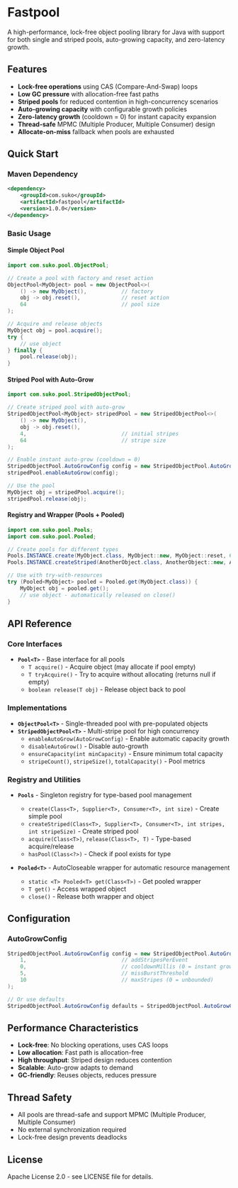 # Fastpool

A high-performance, lock-free object pooling library for Java with support for both single and striped pools, auto-growing capacity, and zero-latency growth.

## Features

- **Lock-free operations** using CAS (Compare-And-Swap) loops
- **Low GC pressure** with allocation-free fast paths
- **Striped pools** for reduced contention in high-concurrency scenarios
- **Auto-growing capacity** with configurable growth policies
- **Zero-latency growth** (cooldown = 0) for instant capacity expansion
- **Thread-safe** MPMC (Multiple Producer, Multiple Consumer) design
- **Allocate-on-miss** fallback when pools are exhausted

## Quick Start

### Maven Dependency

```xml
<dependency>
    <groupId>com.suko</groupId>
    <artifactId>fastpool</artifactId>
    <version>1.0.0</version>
</dependency>
```

### Basic Usage

#### Simple Object Pool

```java
import com.suko.pool.ObjectPool;

// Create a pool with factory and reset action
ObjectPool<MyObject> pool = new ObjectPool<>(
    () -> new MyObject(),           // factory
    obj -> obj.reset(),             // reset action
    64                              // pool size
);

// Acquire and release objects
MyObject obj = pool.acquire();
try {
    // use object
} finally {
    pool.release(obj);
}
```

#### Striped Pool with Auto-Grow

```java
import com.suko.pool.StripedObjectPool;

// Create striped pool with auto-grow
StripedObjectPool<MyObject> stripedPool = new StripedObjectPool<>(
    () -> new MyObject(),
    obj -> obj.reset(),
    4,                              // initial stripes
    64                              // stripe size
);

// Enable instant auto-grow (cooldown = 0)
StripedObjectPool.AutoGrowConfig config = new StripedObjectPool.AutoGrowConfig(1, 0, 1, 0);
stripedPool.enableAutoGrow(config);

// Use the pool
MyObject obj = stripedPool.acquire();
stripedPool.release(obj);
```

#### Registry and Wrapper (Pools + Pooled)

```java
import com.suko.pool.Pools;
import com.suko.pool.Pooled;

// Create pools for different types
Pools.INSTANCE.create(MyObject.class, MyObject::new, MyObject::reset, 64);
Pools.INSTANCE.createStriped(AnotherObject.class, AnotherObject::new, AnotherObject::reset, 2, 32);

// Use with try-with-resources
try (Pooled<MyObject> pooled = Pooled.get(MyObject.class)) {
    MyObject obj = pooled.get();
    // use object - automatically released on close()
}
```

## API Reference

### Core Interfaces

- **`Pool<T>`** - Base interface for all pools
  - `T acquire()` - Acquire object (may allocate if pool empty)
  - `T tryAcquire()` - Try to acquire without allocating (returns null if empty)
  - `boolean release(T obj)` - Release object back to pool

### Implementations

- **`ObjectPool<T>`** - Single-threaded pool with pre-populated objects
- **`StripedObjectPool<T>`** - Multi-stripe pool for high concurrency
  - `enableAutoGrow(AutoGrowConfig)` - Enable automatic capacity growth
  - `disableAutoGrow()` - Disable auto-growth
  - `ensureCapacity(int minCapacity)` - Ensure minimum total capacity
  - `stripeCount()`, `stripeSize()`, `totalCapacity()` - Pool metrics

### Registry and Utilities

- **`Pools`** - Singleton registry for type-based pool management
  - `create(Class<T>, Supplier<T>, Consumer<T>, int size)` - Create simple pool
  - `createStriped(Class<T>, Supplier<T>, Consumer<T>, int stripes, int stripeSize)` - Create striped pool
  - `acquire(Class<T>)`, `release(Class<T>, T)` - Type-based acquire/release
  - `hasPool(Class<?>)` - Check if pool exists for type

- **`Pooled<T>`** - AutoCloseable wrapper for automatic resource management
  - `static <T> Pooled<T> get(Class<T>)` - Get pooled wrapper
  - `T get()` - Access wrapped object
  - `close()` - Release both wrapper and object

## Configuration

### AutoGrowConfig

```java
StripedObjectPool.AutoGrowConfig config = new StripedObjectPool.AutoGrowConfig(
    1,                              // addStripesPerEvent
    0,                              // cooldownMillis (0 = instant growth)
    5,                              // missBurstThreshold
    10                              // maxStripes (0 = unbounded)
);

// Or use defaults
StripedObjectPool.AutoGrowConfig defaults = StripedObjectPool.AutoGrowConfig.withDefaults(64);
```

## Performance Characteristics

- **Lock-free**: No blocking operations, uses CAS loops
- **Low allocation**: Fast path is allocation-free
- **High throughput**: Striped design reduces contention
- **Scalable**: Auto-grow adapts to demand
- **GC-friendly**: Reuses objects, reduces pressure

## Thread Safety

- All pools are thread-safe and support MPMC (Multiple Producer, Multiple Consumer)
- No external synchronization required
- Lock-free design prevents deadlocks

## License

Apache License 2.0 - see LICENSE file for details.
